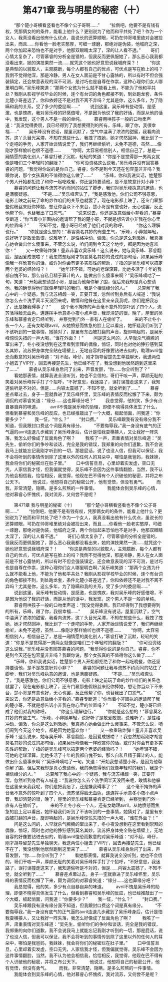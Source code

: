 # 　　第471章 我与明星的秘密（十）
　　“那个楚小哥横看竖看也不像个公子哥啊……”
　　“拉倒吧，他要不是有钱有权，凭那俩女的的条件，能看上他什么？更别说为了他而和平共处了吧？作为一个女人，我真没看出他有什么优点，虽说长的还算顺眼，可扔在帅哥堆里绝对会被捡出来，而且……你看他一脸老实憨厚，可细一琢磨，那绝对是伪装，他城府之深，两个你加起来恐怕也不是对手，他那双眼睛太深了，深的让人看不透。”
　　哥们心情太复杂了，尽管慕睿的分析全是错的，但我反而更佩服她了，那么恶心我我都没看出来，她的演技果然一流……就凭这个她也好意思说我城府深？！
　　“你这是典型的以貌取人，主观臆断，每个人都有自己的优点，可优点是写在脸上的吗？我倒不觉得他深，那是冷静，男人在女人面前是不甘心露怯的，所以有时不但会强装镇定，还会故意表现的深不可测，是讨巧也是自尊在作祟，这种心理你们女人哪里明白啊，”吴乐峰笑道：“那两个女孩为什么就不能看上他，不能为了他和平共处？我刚从影视学校毕业的时候，连个有台词的角色都接不到，到处跑龙套，条件比楚小哥差远了，你和依婷还不是对我不离不弃吗？尤其是你，这么多年，为了隐瞒和我的关系，受了多少的委屈啊……”
　　说到这里，吴乐峰有些动情，是感激，也是愧疚，我对吴乐峰的好感倍增，不是因为他说了我的好话，而是从他的话中，我发现，这个男人不是一般的单纯。
　　慕睿用哄孩子一般的口吻柔声道：“我没觉得委屈，我已经得到了我想要得到的所有，乐峰，跟了你，我很幸福……”
　　吴乐峰没有说话，屋里沉默了，空气中溢满了浓浓的甜蜜，我看向流苏，这丫头目光呆滞，不知在想些什么，我拽了拽她，她才愕然回神，我比划了一个走吧的手势，人家开始谈情说爱了，我们再继续偷听，未免不道德，虽然……像刚才那样偷听也很不道德……
　　“你啊，太容易相信别人，相信自己了，总是一厢情愿的美化别人，”慕睿打破了沉默，轻轻的笑道：“你是不是觉得那一男两女就像是咱们三个年轻时的翻版？”
　　“你可没资格这么说我，”吴乐峰并没有回答慕睿的问题，“我觉得你说的是你自己，睿睿，你不是到今天还在包容童非非吗？我跟你说，那个女孩真的不值得你这么做了……”
　　“乐峰，你和我说实话，姓楚那个男人开始都拒绝了和你一起吃晚餐，你还坚持要请他，是不是故意针对小非？”
　　慕睿的问题让我与流苏不约而同的站住了脚步，我们对吴乐峰执意的邀请，也是满腹疑惑。
　　“不是……”吴乐峰否认了，“我是感激他，你们公司不够意思，电影上映之前玩了命的炒作咱们的关系也就罢了，现在电影都上映了，还专门雇那些假粉丝来贬你捧她，想让你当众下不来台，楚小哥是有意也好，无心也罢，反正他帮了你，也替我出了口怨气。”
　　“说来说去，你还是故意做给小非看的，”慕睿专断道：“你当着小非固执的邀请帮了我的楚小哥，不就是想告诉小非我在你心里的位置吗？”
　　不知不觉，楚小哥已经成了他们对我的称呼。
　　“你这么理解也行。”
　　“你就是这么想的！”慕睿莫名其妙的有些生气，“乐峰，小非她年轻，说好听了是敢爱敢恨，说难听了，是性格冲动、偏激，你总是这么刺激她，我真担心她会做出什么傻事来，不管怎么说，咱们闹到今天这个地步，都是因为她喜欢你！”
　　又一枚重磅炸弹！童非非喜欢吴乐峰！这么说来，她与吴乐峰、慕睿翻脸，是因爱成恨喽？！我忽然想起刚才胡言莫名其妙的说过的那句话，如果吴乐峰像我一样欣赏你的话，或许对你会有更多实质性的帮助，丫指的是吴乐峰可以搞定两个老婆的经验吗？！
　　“她年轻不错，可她的老谋深算，比她多活了十年的我都自愧不如，那么自私且精于算计的人，能做出什么傻事来啊？”吴乐峰嘀咕了一句，笑道：“开始我想请楚小哥，是因为他帮你解了围，但后来我却是真心想请他，我的确觉得他们就像年轻时的我们，我是个相信缘分的人。”
　　总算解了我心中的一个疑惑，我与流苏相觑一笑，正要开溜，忽然听到身后有人喊道：“我说你怎么去个洗手间半天没回来呢，敢情和他躲在这里亲亲我我呢，你们是把我忘了，还是嫌我碍事了？”
　　这个毫不掩饰的声音毫不意外的惊吓到了四个人，流苏骇得脸无血色，连连挥手示意冬小夜小点声音，我却清楚的很，晚了，屋里的吴乐峰和慕睿肯定已经听到， 并察觉到门外一直有人在偷听了。
　　来的不止冬小夜一个人，还有女助理avril，从她愤怒而焦急的脸上足以看出，她怀疑我们听到了不该听到的一些事情，她猜对了，屋里有东西被打翻的声音，旋即响起的，是吴乐峰惊慌失措的一声大喝，“谁在外面？！”
　　问是这么问的，人早就杀气腾腾的窜出来了，冬小夜没想到在这里看到崇拜的偶像，惊讶，同时也对他的狰狞感到莫名其妙，流苏把身体完全贴在墙壁上，无地自容的好像要钻进去似的，助理avril惶恐而歉意的对吴乐峰道：“对不起，峰仔，刚才胡导留楚先生单独聊天，我送两位小姐去了VIP厅，回去再接楚先生，他已经不在了，我没想到他居然跑到这里来了……”
　　慕睿从吴乐峰身后闪了出来，声音发颤，“你……你全听到了？”
　　看她那表情，就算我说全没听到，她也不会信的，哥们干咳一声，厚颜无耻的笑着对吴乐峰挥手打了个招呼，“不好意思，我迷路了，误打误撞走这来了，我知道偷听是不对的，但是……内容太震撼了，不知不觉，就全听到了……”
　　慕睿差点晕过去，身子一歪就靠进了吴乐峰怀里，吴乐峰的表情反而松懈了下来，颇为调侃的对慕睿笑道：“缘分……这也算缘分吧？”
　　我总觉得，他的笑，多少有点自暴自弃的味道。
　　avril不愧是吴乐峰的助理，即便不晓得具体发生了什么，但看到慕睿和吴乐峰的反应，也已经推敲出了一个大概，板起俏面，问我道：“你要多少？”
　　我一怔，“什么？”
　　“封口费。”
　　吴乐峰跟我有没有缘分我不知道，但我跟封口费这个词是真有缘分。
　　“不要侮辱我，”我一身没有底气的正气逼的avril连退几步藏到了吴乐峰身后，估计是怕我耍横揍人，又让我好一阵失落，我怎么好像成了反面角色了啊？
　　我咳了一声，肃重表情对吴乐峰道：“吴先生，偷听你们的争吵和谈话，完全是我的错误，我郑重的向你们道歉，我不会说我马上就能忘记我刚才听到的一切，那是屁话，说了也没人信，但我可以保证，我不会将听到的事情传到除了这里以外的任何人的耳朵中，哪怕是我爸妈，我妹妹，我会将你们的秘密烂在肚子里。”
　　口中信誓旦旦，心里却着实发虚，空口无凭，人家信我才怪，但我偏就觉得，吴乐峰不会因为这件事情翻脸，当然，我不认为他会相信我，恰恰相反，我觉得，他现在巴不得有个人识破他的秘密，并将之布公天下。
　　他说过，他想将自己的秘密公开，他有觉悟，但没有勇气。
　　而我，非常清楚，隐瞒，是多么煎熬的一件事情。
　　我能体会到吴乐峰的心情，他对慕睿心怀愧疚，我对流苏，又何尝不是呢？

　　第471章 我与明星的秘密（十）
　　“那个楚小哥横看竖看也不像个公子哥啊……”
　　“拉倒吧，他要不是有钱有权，凭那俩女的的条件，能看上他什么？更别说为了他而和平共处了吧？作为一个女人，我真没看出他有什么优点，虽说长的还算顺眼，可扔在帅哥堆里绝对会被捡出来，而且……你看他一脸老实憨厚，可细一琢磨，那绝对是伪装，他城府之深，两个你加起来恐怕也不是对手，他那双眼睛太深了，深的让人看不透。”
　　哥们心情太复杂了，尽管慕睿的分析全是错的，但我反而更佩服她了，那么恶心我我都没看出来，她的演技果然一流……就凭这个她也好意思说我城府深？！
　　“你这是典型的以貌取人，主观臆断，每个人都有自己的优点，可优点是写在脸上的吗？我倒不觉得他深，那是冷静，男人在女人面前是不甘心露怯的，所以有时不但会强装镇定，还会故意表现的深不可测，是讨巧也是自尊在作祟，这种心理你们女人哪里明白啊，”吴乐峰笑道：“那两个女孩为什么就不能看上他，不能为了他和平共处？我刚从影视学校毕业的时候，连个有台词的角色都接不到，到处跑龙套，条件比楚小哥差远了，你和依婷还不是对我不离不弃吗？尤其是你，这么多年，为了隐瞒和我的关系，受了多少的委屈啊……”
　　说到这里，吴乐峰有些动情，是感激，也是愧疚，我对吴乐峰的好感倍增，不是因为他说了我的好话，而是从他的话中，我发现，这个男人不是一般的单纯。
　　慕睿用哄孩子一般的口吻柔声道：“我没觉得委屈，我已经得到了我想要得到的所有，乐峰，跟了你，我很幸福……”
　　吴乐峰没有说话，屋里沉默了，空气中溢满了浓浓的甜蜜，我看向流苏，这丫头目光呆滞，不知在想些什么，我拽了拽她，她才愕然回神，我比划了一个走吧的手势，人家开始谈情说爱了，我们再继续偷听，未免不道德，虽然……像刚才那样偷听也很不道德……
　　“你啊，太容易相信别人，相信自己了，总是一厢情愿的美化别人，”慕睿打破了沉默，轻轻的笑道：“你是不是觉得那一男两女就像是咱们三个年轻时的翻版？”
　　“你可没资格这么说我，”吴乐峰并没有回答慕睿的问题，“我觉得你说的是你自己，睿睿，你不是到今天还在包容童非非吗？我跟你说，那个女孩真的不值得你这么做了……”
　　“乐峰，你和我说实话，姓楚那个男人开始都拒绝了和你一起吃晚餐，你还坚持要请他，是不是故意针对小非？”
　　慕睿的问题让我与流苏不约而同的站住了脚步，我们对吴乐峰执意的邀请，也是满腹疑惑。
　　“不是……”吴乐峰否认了，“我是感激他，你们公司不够意思，电影上映之前玩了命的炒作咱们的关系也就罢了，现在电影都上映了，还专门雇那些假粉丝来贬你捧她，想让你当众下不来台，楚小哥是有意也好，无心也罢，反正他帮了你，也替我出了口怨气。”
　　“说来说去，你还是故意做给小非看的，”慕睿专断道：“你当着小非固执的邀请帮了我的楚小哥，不就是想告诉小非我在你心里的位置吗？”
　　不知不觉，楚小哥已经成了他们对我的称呼。
　　“你这么理解也行。”
　　“你就是这么想的！”慕睿莫名其妙的有些生气，“乐峰，小非她年轻，说好听了是敢爱敢恨，说难听了，是性格冲动、偏激，你总是这么刺激她，我真担心她会做出什么傻事来，不管怎么说，咱们闹到今天这个地步，都是因为她喜欢你！”
　　又一枚重磅炸弹！童非非喜欢吴乐峰！这么说来，她与吴乐峰、慕睿翻脸，是因爱成恨喽？！我忽然想起刚才胡言莫名其妙的说过的那句话，如果吴乐峰像我一样欣赏你的话，或许对你会有更多实质性的帮助，丫指的是吴乐峰可以搞定两个老婆的经验吗？！
　　“她年轻不错，可她的老谋深算，比她多活了十年的我都自愧不如，那么自私且精于算计的人，能做出什么傻事来啊？”吴乐峰嘀咕了一句，笑道：“开始我想请楚小哥，是因为他帮你解了围，但后来我却是真心想请他，我的确觉得他们就像年轻时的我们，我是个相信缘分的人。”
　　总算解了我心中的一个疑惑，我与流苏相觑一笑，正要开溜，忽然听到身后有人喊道：“我说你怎么去个洗手间半天没回来呢，敢情和他躲在这里亲亲我我呢，你们是把我忘了，还是嫌我碍事了？”
　　这个毫不掩饰的声音毫不意外的惊吓到了四个人，流苏骇得脸无血色，连连挥手示意冬小夜小点声音，我却清楚的很，晚了，屋里的吴乐峰和慕睿肯定已经听到， 并察觉到门外一直有人在偷听了。
　　来的不止冬小夜一个人，还有女助理avril，从她愤怒而焦急的脸上足以看出，她怀疑我们听到了不该听到的一些事情，她猜对了，屋里有东西被打翻的声音，旋即响起的，是吴乐峰惊慌失措的一声大喝，“谁在外面？！”
　　问是这么问的，人早就杀气腾腾的窜出来了，冬小夜没想到在这里看到崇拜的偶像，惊讶，同时也对他的狰狞感到莫名其妙，流苏把身体完全贴在墙壁上，无地自容的好像要钻进去似的，助理avril惶恐而歉意的对吴乐峰道：“对不起，峰仔，刚才胡导留楚先生单独聊天，我送两位小姐去了VIP厅，回去再接楚先生，他已经不在了，我没想到他居然跑到这里来了……”
　　慕睿从吴乐峰身后闪了出来，声音发颤，“你……你全听到了？”
　　看她那表情，就算我说全没听到，她也不会信的，哥们干咳一声，厚颜无耻的笑着对吴乐峰挥手打了个招呼，“不好意思，我迷路了，误打误撞走这来了，我知道偷听是不对的，但是……内容太震撼了，不知不觉，就全听到了……”
　　慕睿差点晕过去，身子一歪就靠进了吴乐峰怀里，吴乐峰的表情反而松懈了下来，颇为调侃的对慕睿笑道：“缘分……这也算缘分吧？”
　　我总觉得，他的笑，多少有点自暴自弃的味道。
　　avril不愧是吴乐峰的助理，即便不晓得具体发生了什么，但看到慕睿和吴乐峰的反应，也已经推敲出了一个大概，板起俏面，问我道：“你要多少？”
　　我一怔，“什么？”
　　“封口费。”
　　吴乐峰跟我有没有缘分我不知道，但我跟封口费这个词是真有缘分。
　　“不要侮辱我，”我一身没有底气的正气逼的avril连退几步藏到了吴乐峰身后，估计是怕我耍横揍人，又让我好一阵失落，我怎么好像成了反面角色了啊？
　　我咳了一声，肃重表情对吴乐峰道：“吴先生，偷听你们的争吵和谈话，完全是我的错误，我郑重的向你们道歉，我不会说我马上就能忘记我刚才听到的一切，那是屁话，说了也没人信，但我可以保证，我不会将听到的事情传到除了这里以外的任何人的耳朵中，哪怕是我爸妈，我妹妹，我会将你们的秘密烂在肚子里。”
　　口中信誓旦旦，心里却着实发虚，空口无凭，人家信我才怪，但我偏就觉得，吴乐峰不会因为这件事情翻脸，当然，我不认为他会相信我，恰恰相反，我觉得，他现在巴不得有个人识破他的秘密，并将之布公天下。
　　他说过，他想将自己的秘密公开，他有觉悟，但没有勇气。
　　而我，非常清楚，隐瞒，是多么煎熬的一件事情。
　　我能体会到吴乐峰的心情，他对慕睿心怀愧疚，我对流苏，又何尝不是呢？
